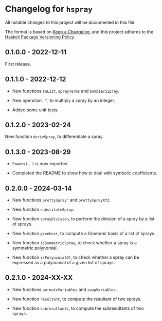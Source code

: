 # Changelog for `hspray`

All notable changes to this project will be documented in this file.

The format is based on [Keep a Changelog](https://keepachangelog.com/en/1.0.0/),
and this project adheres to the
[Haskell Package Versioning Policy](https://pvp.haskell.org/).


## 0.1.0.0 - 2022-12-11

First release.


## 0.1.1.0 - 2022-12-12

* New functions `toList`, `sprayTerms` and `bombieriSpray`.

* New operation `.^`, to multiply a spray by an integer.

* Added some unit tests.


## 0.1.2.0 - 2023-02-24

New function `derivSpray`, to differentiate a spray.


## 0.1.3.0 - 2023-08-29

* `Powers(..)` is now exported.

* Completed the README to show how to deal with symbolic coefficients.


## 0.2.0.0 - 2024-03-14

* New functions `prettySpray'` and `prettySprayXYZ`.

* New function `substituteSpray`.

* New function `sprayDivision`, to perform the division of a spray by a list of sprays.

* New function `groebner`, to compute a Groebner basis of a list of sprays.

* New function `isSymmetricSpray`, to check whether a spray is a symmetric polynomial.

* New function `isPolynomialOf`, to check whether a spray can be expressed as a polynomial of a given list of sprays.


## 0.2.1.0 - 2024-XX-XX

* New functions `permuteVariables` and `swapVariables`.

* New function `resultant`, to compute the resultant of two sprays.

* New function `subresultants`, to compute the subresultants of two sprays.